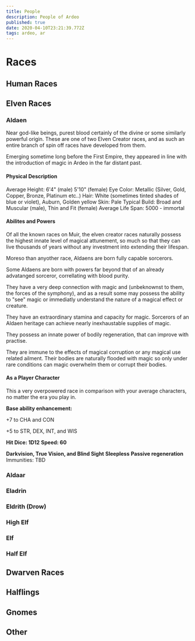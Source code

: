 ```yaml
---
title: People
description: People of Ardeo
published: true
date: 2020-04-10T23:21:39.772Z
tags: ardeo, ar
---
```


# Races
## Human Races
## Elven Races
### Aldaen
Near god-like beings, purest blood certainly of the divine or some similarly powerful origin.
These are one of two Elven Creator races, and as such an entire branch of spin off races have developed from them.

Emerging sometime long before the First Empire, they appeared in line with the introduction of magic in Ardeo in the far distant past.

#### Physical Description
Average Height: 6'4" (male) 5'10" (female)
Eye Color: Metallic (Silver, Gold, Copper, Bronze, Platinum  etc..)
Hair: White (sometimes tinted shades of blue or violet), Auburn, Golden yellow
Skin: Pale
Typical Build: Broad and Muscular (male), Thin and Fit (female)
Average Life Span: 5000 - immortal

#### Abilites and Powers
Of all the known races on Muir, the elven creator races naturally possess the highest innate level of magical attunement, so much so that they can live thousands of years without any investment into extending their lifespan. 

Moreso than anyother race, Aldaens are born fully capable sorcerors. 

Some Aldaens are born with powers far beyond that of an already advatanged sorceror, correllating with blood purity. 

They have a very deep connection with magic and (unbeknownst to them, the forces of the symphony), and as a result some may possess the ability to "see" magic or immediatly understand the nature of a magical effect or creature.

They have an extraordinary stamina and capacity for magic. Sorcerors of an Aldaen heritage can achieve nearly inexhaustable supplies of magic.

They possess an innate power of bodily regeneration, that can improve with practise.

They are immune to the effects of magical corruption or any magical use related ailment. Their bodies are naturally flooded with magic so only under rare conditions can magic overwhelm them or corrupt their bodies.

#### As a Player Character
This a very overpowered race in comparison with your average characters, no matter the era you play in. 

**Base ability enhancement:**

+7 to CHA and CON

+5 to STR, DEX, INT, and WIS

**Hit Dice: 1D12**
**Speed: 60**

**Darkvision, True Vision, and Blind Sight**
**Sleepless**
**Passive regeneration**
Immunities: TBD




### Aldaar
### Eladrin
### Eldrith (Drow)
### High Elf
### Elf
### Half Elf
## Dwarven Races
## Halflings
## Gnomes
## Other